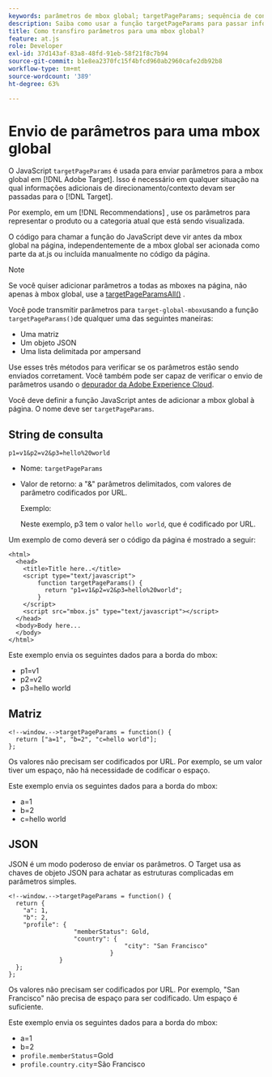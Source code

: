 ```yaml
---
keywords: parâmetros de mbox global; targetPageParams; sequência de consulta; matriz; json; dtm
description: Saiba como usar a função targetPageParams para passar informações adicionais de direcionamento ou contexto para o Adobe [!DNL Target] mbox global.
title: Como transfiro parâmetros para uma mbox global?
feature: at.js
role: Developer
exl-id: 37d143af-83a8-48fd-91eb-58f21f8c7b94
source-git-commit: b1e8ea2370fc15f4bfcd960ab2960cafe2db92b8
workflow-type: tm+mt
source-wordcount: '389'
ht-degree: 63%

---
```


# Envio de parâmetros para uma mbox global

O JavaScript `targetPageParams` é usada para enviar parâmetros para a mbox global em [!DNL Adobe Target]. Isso é necessário em qualquer situação na qual informações adicionais de direcionamento/contexto devam ser passadas para o [!DNL Target].

Por exemplo, em um [!DNL Recommendations] , use os parâmetros para representar o produto ou a categoria atual que está sendo visualizada.

O código para chamar a função do JavaScript deve vir antes da mbox global na página, independentemente de a mbox global ser acionada como parte da at.js ou incluída manualmente no código da página.

>[!NOTE]
>
>Se você quiser adicionar parâmetros a todas as mboxes na página, não apenas à mbox global, use a [targetPageParamsAll()](https://developer.adobe.com/target/implement/client-side/atjs/atjs-functions/targetpageparamsall/) .

Você pode transmitir parâmetros para `target-global-mbox`usando a função `targetPageParams()`de qualquer uma das seguintes maneiras:

* Uma matriz
* Um objeto JSON
* Uma lista delimitada por ampersand

Use esses três métodos para verificar se os parâmetros estão sendo enviados corretament. Você também pode ser capaz de verificar o envio de parâmetros usando o [depurador da Adobe Experience Cloud](https://experienceleague.adobe.com/docs/debugger/using/experience-cloud-debugger.html).

Você deve definir a função JavaScript antes de adicionar a mbox global à página. O nome deve ser `targetPageParams`.

## String de consulta

```
p1=v1&p2=v2&p3=hello%20world
```

* Nome: `targetPageParams`
* Valor de retorno: a &quot;&amp;&quot; parâmetros delimitados, com valores de parâmetro codificados por URL.

   Exemplo:

   Neste exemplo, p3 tem o valor `hello world`, que é codificado por URL.

Um exemplo de como deverá ser o código da página é mostrado a seguir:

```
<html> 
  <head> 
    <title>Title here..</title> 
    <script type="text/javascript"> 
        function targetPageParams() { 
          return "p1=v1&p2=v2&p3=hello%20world";
        } 
    </script> 
    <script src="mbox.js" type="text/javascript"></script> 
  </head> 
  <body>Body here... 
  </body> 
</html>
```

Este exemplo envia os seguintes dados para a borda do mbox:

* p1=v1
* p2=v2
* p3=hello world

## Matriz

```
<!--window.-->targetPageParams = function() { 
  return ["a=1", "b=2", "c=hello world"]; 
}; 
```

Os valores não precisam ser codificados por URL. Por exemplo, se um valor tiver um espaço, não há necessidade de codificar o espaço.

Este exemplo envia os seguintes dados para a borda do mbox:

* a=1
* b=2
* c=hello world

## JSON

JSON é um modo poderoso de enviar os parâmetros. O Target usa as chaves de objeto JSON para achatar as estruturas complicadas em parâmetros simples.

```
<!--window.-->targetPageParams = function() { 
  return { 
    "a": 1, 
    "b": 2, 
    "profile": { 
                  "memberStatus": Gold, 
                  "country": { 
                                "city": "San Francisco" 
                            } 
              } 
  }; 
}; 
```

Os valores não precisam ser codificados por URL. Por exemplo, &quot;San Francisco&quot; não precisa de espaço para ser codificado. Um espaço é suficiente.

Este exemplo envia os seguintes dados para a borda do mbox:

* a=1
* b=2
* `profile.memberStatus`=Gold
* `profile.country.city`=São Francisco
